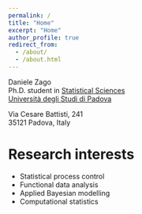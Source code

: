 ```yaml
---
permalink: /
title: "Home"
excerpt: "Home"
author_profile: true
redirect_from: 
  - /about/
  - /about.html
---
```


Daniele Zago  
Ph.D. student in [Statistical Sciences](https://www.stat.unipd.it/)  
[Università degli Studi di Padova](https://www.unipd.it/)

Via Cesare Battisti, 241  
35121 Padova, Italy



# Research interests
- Statistical process control
- Functional data analysis
- Applied Bayesian modelling
- Computational statistics
